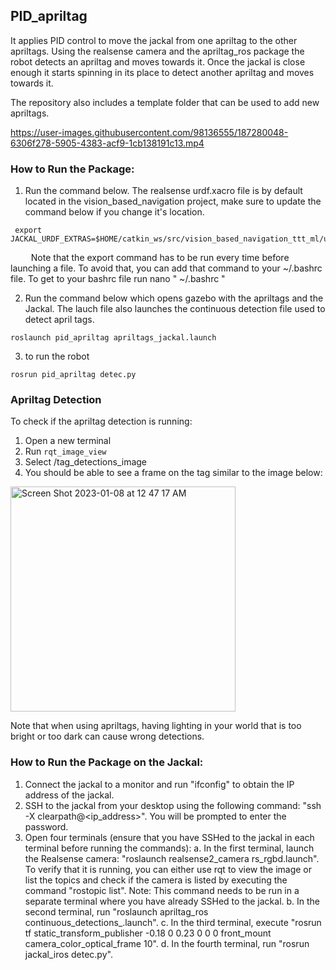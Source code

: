 ## PID_apriltag 
It applies PID control to move the jackal from one apriltag to the other apriltags. Using the realsense camera and the apriltag_ros package the robot detects an apriltag and moves towards it. Once the jackal is close enough it starts spinning in its place to detect another apriltag and moves towards it. 

The repository also includes a template folder that can be used to add new apriltags.

https://user-images.githubusercontent.com/98136555/187280048-6306f278-5905-4383-acf9-1cb138191c13.mp4


### How to Run the Package:
1. Run the command below. The realsense urdf.xacro file is by default located in the vision_based_navigation project, make sure to update the command below if you change it's location.
  ```
   export JACKAL_URDF_EXTRAS=$HOME/catkin_ws/src/vision_based_navigation_ttt_ml/urdf/realsense.urdf.xacro
   ```
&ensp; &ensp; &ensp; Note that the export command has to be run every time before launching a file. To avoid that, you can add that command to your ~/.bashrc file. To get to your bashrc file run nano " ~/.bashrc "

2. Run the command below which opens gazebo with the apriltags and the Jackal. The lauch file also launches the continuous detection file used to detect april tags.
```
roslaunch pid_apriltag apriltags_jackal.launch
```
3. to run the robot

```
rosrun pid_apriltag detec.py
```
### Apriltag Detection
To check if the apriltag detection is running:
1. Open a new terminal
2. Run ```rqt_image_view ```
3. Select /tag_detections_image
4. You should be able to see a frame on the tag similar to the image below:
<img width="360" alt="Screen Shot 2023-01-08 at 12 47 17 AM" src="https://user-images.githubusercontent.com/98136555/211182420-8cb5ad5f-b38d-4616-aac0-fccca0a94971.png">


Note that when using apriltags, having lighting in your world that is too bright or too dark can cause wrong detections.

### How to Run the Package on the Jackal:

1. Connect the jackal to a monitor and run "ifconfig" to obtain the IP address of the jackal.
2. SSH to the jackal from your desktop using the following command: "ssh -X clearpath@<ip_address>". You will be prompted to enter the password.
3. Open four terminals (ensure that you have SSHed to the jackal in each terminal before running the commands):
  a. In the first terminal, launch the Realsense camera: "roslaunch realsense2_camera rs_rgbd.launch". To verify that it is running, you can either use rqt to view the image or list the     topics and check if the camera is listed by executing the command "rostopic list". Note: This command needs to be run in a separate terminal where you have already SSHed to the jackal.
  b. In the second terminal, run "roslaunch apriltag_ros continuous_detections_.launch".
  c. In the third terminal, execute "rosrun tf static_transform_publisher -0.18 0 0.23 0 0 0 front_mount camera_color_optical_frame 10".
  d. In the fourth terminal, run "rosrun jackal_iros detec.py".
